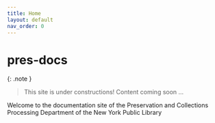 ```yaml
---
title: Home
layout: default
nav_order: 0
---
```


# pres-docs

{: .note }
> This site is under constructions! 
> Content coming soon ...

Welcome to the documentation site of the Preservation and Collections Processing Department of the New York Public Library
